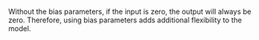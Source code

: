 Without the bias parameters, if the input is zero, the output will always be zero. Therefore, using bias parameters adds additional flexibility to the model.